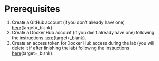 # Prerequisites

1. Create a GitHub account (if you don't already have one) [here](https://github.com/join?ref_cta=Sign+up&ref_loc=header+logged+out&ref_page=%2F&source=header-home){target=_blank}.
2. Create a Docker Hub account (if you don't already have one) following the instructions [here](https://docs.docker.com/docker-id/){target=_blank}.
3. Create an access token for Docker Hub access during the lab (you will delete it if after finishing the lab) following the instructions [here](https://docs.docker.com/docker-hub/access-tokens/#create-an-access-token){target=_blank}.